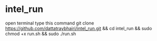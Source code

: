 # intel_run
open terminal type this command
git clone https://github.com/dattatraybhairi/intel_run.git && cd intel_run && sudo chmod +x run.sh && sudo ./run.sh
